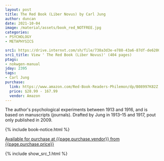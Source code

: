 ```yaml
---
layout: post
title: The Red Book (Liber Novus) by Carl Jung
author: duncan
date: 2021-10-04
image: /material/assets/book_red_NOTFREE.jpg
categories:
- PSYCHOLOGY
- METAPHYSICS

src1: https://drive.internxt.com/sh/file/738a3d3e-e788-43a6-87df-de620034a549/4b3e7aa057b7108a91b0bfe0db4fb456be77188c10de4c2c0ca7de6af56d9a15
src1_title: View ' The Red Book (Liber Novus)' (404 pages)
ptags:
- nokwgen-manual
jday: 2395
tags:
- Carl Jung
purchase:
  link: https://www.amazon.com/Red-Book-Readers-Philemon/dp/B08997K82Z
  price: $28.99 - 167.99
  vendor: Amazon
---
```


The author's psychological experiments between 1913 and 1916, and is based on manuscripts (journals). Drafted by Jung in 1913–15 and 1917, pout only published in 2009.

<!--more-->

{% include book-notice.html %}

<a href="{{page.purchase.link}}">Available for purchase at {{page.purchase.vendor}} from {{page.purchase.price}}</a> 

{% include show_src_1.html %}


